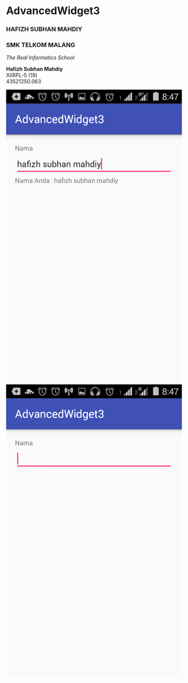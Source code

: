 # AdvancedWidget3
### HAFIZH SUBHAN MAHDIY
### SMK TELKOM MALANG
*The Real Informatics School*

**Hafizh Subhan Mahdiy**<br>
XIIRPL-5 (19)<br>
43521250.063

![skrinsut1](Screenshot_2016-10-23-08-47-57[1].png)
![skrinsut2](Screenshot_2016-10-23-08-47-47[1].png)
